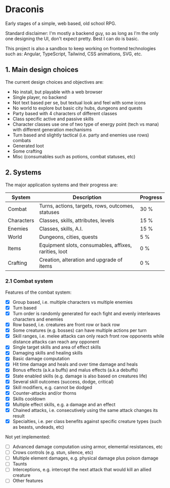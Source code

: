 # Draconis

Early stages of a simple, web based, old school RPG.

Standard disclaimer: I'm mostly a backend guy, so as long as I'm the only one designing the UI,
don't expect pretty. Best I can do is basic.

This project is also a sandbox to keep working on frontend technologies such as:
Angular, TypeScript, Tailwind, CSS animations, SVG, etc.

## 1. Main design choices

The current design choices and objectives are:

- No install, but playable with a web browser
- Single player, no backend
- Not text based per se, but textual look and feel with some icons
- No world to explore but basic city hubs, dungeons and quests
- Party based with 4 characters of different classes
- Class specific active and passive skills
- Character classes use one of two type of energy point (tech vs mana) with different generation mechanisms
- Turn based and slightly tactical (i.e. party and enemies use rows) combats
- Generated loot
- Some crafting
- Misc (consumables such as potions, combat statuses, etc)

## 2. Systems

The major application systems and their progress are:

| System     | Description                                           | Progress |
|------------|-------------------------------------------------------|----------|
| Combat     | Turns, actions, targets, rows, outcomes, statuses     | 30 %     |
| Characters | Classes, skills, attributes, levels                   | 15 %     |
| Enemies    | Classes, skills, A.I.                                 | 15 %     |
| World      | Dungeons, cities, quests                              | 5 %      |
| Items      | Equipment slots, consumables, affixes, rarities, loot | 0 %      |
| Crafting   | Creation, alteration and upgrade of items             | 0 %      |

### 2.1 Combat system

Features of the combat system:

- [x] Group based, i.e. multiple characters vs multiple enemies
- [x] Turn based
- [x] Turn order is randomly generated for each fight and evenly interleaves characters and enemies
- [x] Row based, i.e. creatures are front row or back row
- [x] Some creatures (e.g. bosses) can have multiple actions per turn
- [x] Skill ranges, i.e. melee attacks can only reach front row opponents while distance attacks can reach any opponent
- [x] Single target skills and area of effect skills
- [x] Damaging skills and healing skills
- [x] Basic damage computation
- [x] Hit time damage and heals and over time damage and heals
- [x] Bonus effects (a.k.a buffs) and malus effects (a.k.a debuffs)
- [x] State enabled skills (e.g. damage is also based on creatures life)
- [x] Several skill outcomes (success, dodge, critical)
- [x] Skill modifiers, e.g. cannot be dodged 
- [x] Counter-attacks and/or thorns
- [x] Skills cooldown
- [x] Multiple effect skills, e.g. a damage and an effect
- [x] Chained attacks, i.e. consecutively using  the same attack changes its result
- [x] Specialties, i.e. per class benefits against specific creature types (such as beasts, undeads, etc)

Not yet implemented:
- [ ] Advanced damage computation using armor, elemental resistances, etc
- [ ] Crows controls (e.g. stun, silence, etc)
- [ ] Multiple element damages, e.g. physical damage plus poison damage
- [ ] Taunts
- [ ] Interceptions, e.g. intercept the next attack that would kill an allied creature
- [ ] Other features

